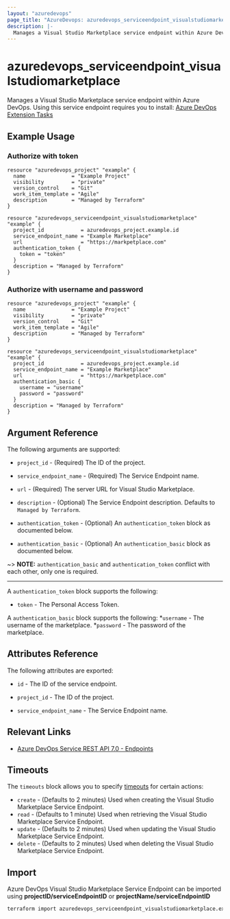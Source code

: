 ```yaml
---
layout: "azuredevops"
page_title: "AzureDevops: azuredevops_serviceendpoint_visualstudiomarketplace"
description: |-
  Manages a Visual Studio Marketplace service endpoint within Azure DevOps organization. Packaging and publishing Azure Devops and Visual Studio extensions to the Visual Studio Marketplace.
---
```


# azuredevops_serviceendpoint_visualstudiomarketplace

Manages a Visual Studio Marketplace service endpoint within Azure DevOps. Using this service endpoint requires you to install: [Azure DevOps Extension Tasks](https://marketplace.visualstudio.com/items?itemName=ms-devlabs.vsts-developer-tools-build-tasks)

## Example Usage

###  Authorize with token
```hcl
resource "azuredevops_project" "example" {
  name               = "Example Project"
  visibility         = "private"
  version_control    = "Git"
  work_item_template = "Agile"
  description        = "Managed by Terraform"
}

resource "azuredevops_serviceendpoint_visualstudiomarketplace" "example" {
  project_id            = azuredevops_project.example.id
  service_endpoint_name = "Example Marketplace"
  url                   = "https://markpetplace.com"
  authentication_token {
    token = "token"
  }
  description = "Managed by Terraform"
}
```

### Authorize with username and password

```hcl
resource "azuredevops_project" "example" {
  name               = "Example Project"
  visibility         = "private"
  version_control    = "Git"
  work_item_template = "Agile"
  description        = "Managed by Terraform"
}

resource "azuredevops_serviceendpoint_visualstudiomarketplace" "example" {
  project_id            = azuredevops_project.example.id
  service_endpoint_name = "Example Marketplace"
  url                   = "https://markpetplace.com"
  authentication_basic {
    username = "username"
    password = "password"
  }
  description = "Managed by Terraform"
}
```

## Argument Reference

The following arguments are supported:

* `project_id` - (Required) The ID of the project.

* `service_endpoint_name` - (Required) The Service Endpoint name.

* `url` - (Required) The server URL for Visual Studio Marketplace.

* `description` - (Optional) The Service Endpoint description. Defaults to `Managed by Terraform`.

* `authentication_token` - (Optional) An `authentication_token` block as documented below.

* `authentication_basic` - (Optional) An `authentication_basic` block as documented below.

~> **NOTE:** `authentication_basic` and `authentication_token` conflict with each other, only one is required.

---

A `authentication_token` block supports the following:

* `token` - The Personal Access Token.

A `authentication_basic` block supports the following:
*`username` - The username of the marketplace.
*`password` - The password of the marketplace.

## Attributes Reference

The following attributes are exported:

* `id` - The ID of the service endpoint.

* `project_id` - The ID of the project.

* `service_endpoint_name` - The Service Endpoint name.

## Relevant Links

- [Azure DevOps Service REST API 7.0 - Endpoints](https://docs.microsoft.com/en-us/rest/api/azure/devops/serviceendpoint/endpoints?view=azure-devops-rest-7.0)

## Timeouts

The `timeouts` block allows you to specify [timeouts](https://developer.hashicorp.com/terraform/language/resources/syntax#operation-timeouts) for certain actions:

* `create` - (Defaults to 2 minutes) Used when creating the Visual Studio Marketplace Service Endpoint.
* `read` - (Defaults to 1 minute) Used when retrieving the Visual Studio Marketplace Service Endpoint.
* `update` - (Defaults to 2 minutes) Used when updating the Visual Studio Marketplace Service Endpoint.
* `delete` - (Defaults to 2 minutes) Used when deleting the Visual Studio Marketplace Service Endpoint.

## Import

Azure DevOps Visual Studio Marketplace Service Endpoint can be imported using **projectID/serviceEndpointID** or **projectName/serviceEndpointID**

```sh
terraform import azuredevops_serviceendpoint_visualstudiomarketplace.example 00000000-0000-0000-0000-000000000000/00000000-0000-0000-0000-000000000000
```
